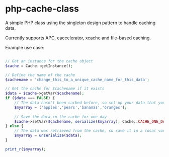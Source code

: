 php-cache-class
===========

A simple PHP class using the singleton design pattern to handle caching data.

Currently supports APC, eaccelerator, xcache and file-based caching.

Example use case:

```php

// Get an instance for the cache object
$cache = Cache::getInstance();

// Define the name of the cache
$cachename = 'change_this_to_a_unique_cache_name_for_this_data';

// Get the cache for $cachename if it exists 
$data = $cache->getVar($cachename);
if ($data === FALSE) {
    // The data hasn't been cached before, so set up your data that you need to store
    $myarray = ('apples','pears','bananas','oranges');
    
    // Save the data in the cache for one day
    $cache->setVar($cachename, serialize($myarray), Cache::CACHE_ONE_DAY);
} else {
    // The data was retrieved from the cache, so save it in a local variable for use later
    $myarray = unserialize($data);
}

print_r($myarray);

```